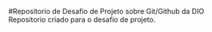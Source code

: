 #Repositorio de Desafio de Projeto sobre Git/Github da DIO  
Repositorio criado para o desafio de projeto. 

